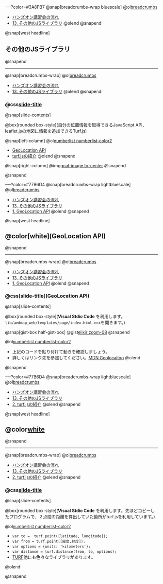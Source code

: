 ---?color=#3A8FB7
@snap[breadcrumbs-wrap bluescale]
@ol[breadcrumbs](false)
- [ハンズオン講習会の流れ](#/3)
- [13. その他のJSライブラリ](#/)
@olend
@snapend

@snap[west headline]
## その他のJSライブラリ
@snapend

---
@snap[breadcrumbs-wrap]
@ol[breadcrumbs](false)
- [ハンズオン講習会の流れ](#/3)
- [13. その他のJSライブラリ](#/)
@olend
@snapend

### @css[slide-title](その他のJSライブラリ)

@snap[slide-contents]

@box[rounded box-style](自分の位置情報を取得できるJavaScript API、leaflet.jsの地図に情報を追加できるTurf.js)

@snap[left-column]
@ol[numberlist numberlist-color2](false)
- [GeoLocation API](#/169)
- [turf.jsの紹介](#/171)
@olend
@snapend

@snap[right-column]
@img[goal-image to-center](template/img/Page-transition-13/mylocation.png)
@snapend

@snapend


---?color=#77B6D4
@snap[breadcrumbs-wrap lightbluescale]
@ol[breadcrumbs](false)
- [ハンズオン講習会の流れ](#/3)
- [13. その他のJSライブラリ](#/167)
- [1. GeoLocation API](#/)
@olend
@snapend

@snap[west headline]
## @color[white](GeoLocation API)
@snapend

---
@snap[breadcrumbs-wrap]
@ol[breadcrumbs](false)
- [ハンズオン講習会の流れ](#/3)
- [13. その他のJSライブラリ](#/167)
- [1. GeoLocation API](#/)
@olend
@snapend

### @css[slide-title](GeoLocation API)

@snap[slide-contents]

@box[rounded box-style](**Visual Stdio Code** を利用します。```lib/aedmap_web/templates/page/index.html.eex```を開きます。)

@snap[gist-box half-gist-box]
@gist[elixir zoom-08](Yoosuke/d56848eecd50e14924cf2be6f8d6b1d1)
@snapend

@ol[numberlist numberlist-color2](false)
- 上記のコードを貼り付けて動きを確認しましょう。
- 詳しくはリンク先を参照してください。[MDN Geolocaiton](https://developer.mozilla.org/ja/docs/Web/API/Geolocation/Using_geolocation)
@olend



@snapend

---?color=#77B6D4
@snap[breadcrumbs-wrap lightbluescale]
@ol[breadcrumbs](false)
- [ハンズオン講習会の流れ](#/3)
- [13. その他のJSライブラリ](#/167)
- [2. turf.jsの紹介](#/)
@olend
@snapend

@snap[west headline]
## @color[white](turf.jsの紹介)
@snapend

---
@snap[breadcrumbs-wrap]
@ol[breadcrumbs](false)
- [ハンズオン講習会の流れ](#/3)
- [13. その他のJSライブラリ](#/167)
- [2. turf.jsの紹介](#/)
@olend
@snapend

### @css[slide-title](turf.jsの紹介)

@snap[slide-contents]

@box[rounded box-style](**Visual Stdio Code** を利用します。先ほどコピーしたプログラムで、２点間の距離を算出していた箇所がturf.jsを利用しています。)

@ol[numberlist numberlist-color2](false)
- ```var to =  turf.point([latitude, longitude]);```
- ```var from = turf.point([緯度,経度]);```
- ```var options = {units: 'kilometers'};```
- ```var distance = turf.distance(from, to, options);```
- [TURF](http://turfjs.org/)他にも色々なライブラリがあります。

@olend

@snapend
